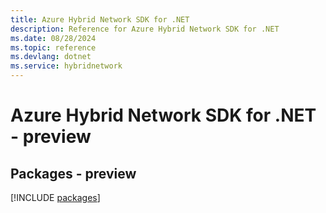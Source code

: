 ```yaml
---
title: Azure Hybrid Network SDK for .NET
description: Reference for Azure Hybrid Network SDK for .NET
ms.date: 08/28/2024
ms.topic: reference
ms.devlang: dotnet
ms.service: hybridnetwork
---
```

# Azure Hybrid Network SDK for .NET - preview
## Packages - preview
[!INCLUDE [packages](hybrid-network-index.md)]